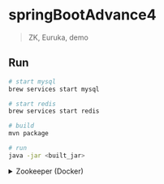 # springBootAdvance4
> ZK, Euruka, demo

## Run
```bash
# start mysql
brew services start mysql

# start redis
brew services start redis

# build
mvn package

# run
java -jar <built_jar>
```

<details>
<summary>Zookeeper (Docker)</summary>

```bash
#---------------------------
# Run RabbitMQ
#---------------------------

# Install RabbitMQ (Docker)
# https://www.youtube.com/watch?v=IVjsiu0OrfQ&list=PLmOn9nNkQxJESDPnrV6v_aiFgsehwLgku&index=16
# management : has UI
docker pull rabbitmq:3.10-management

# check pull images
# account : guest, pwd: guest
docker images

# run Redis (Docker)
# -d : run in background
# -p : expose docker internal 6379 port to local machine's 6379 port 
# --name : name docker instance
# name of iamge we want to run
# 5672 : client, RabbitMQ port, 15672: UI port
docker run -d -p 5672:5672 -p 15672:15672 --name myrabbitmq <docker_img_id>

# visit RabbitMQ UI
# http://localhost:15672/

docker ps -a

# remove/stop container
docker stop <container_id>
docker rm  <container_id>
```

## API

| API | Type | Purpose | Example cmd | Comment|
| ----- | -------- | ---- | ----- | ---- |
| `GET` | GET | | http://localhost:8888/hello  ||


## Important Concepts


## Ref

- Course
    - Video
        - https://www.youtube.com/watch?v=wg8ZARFcCFk&list=PLmOn9nNkQxJESDPnrV6v_aiFgsehwLgku&index=33